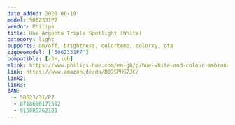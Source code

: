 ```yaml
---
date_added: 2020-06-19
model: 5062331P7
vendor: Philips
title: Hue Argenta Triple Spotlight (White)
category: light
supports: on/off, brightness, colortemp, colorxy, ota
zigbeemodel: ['5062331P7']
compatible: [z2m,iob]
mlink: https://www.philips-hue.com/en-gb/p/hue-white-and-colour-ambiance-argenta-triple-spotlight/5062331P7
link: https://www.amazon.de/dp/B07SPHG7JC/
link2: 
link3: 
EAN: 
  - 50623/31/P7
  - 8718696171592
  - 915005762101
---
```

